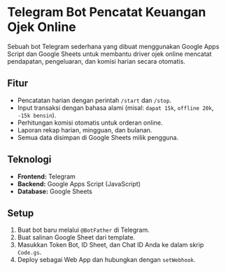 # Telegram Bot Pencatat Keuangan Ojek Online

Sebuah bot Telegram sederhana yang dibuat menggunakan Google Apps Script dan Google Sheets untuk membantu driver ojek online mencatat pendapatan, pengeluaran, dan komisi harian secara otomatis.

## Fitur
- Pencatatan harian dengan perintah `/start` dan `/stop`.
- Input transaksi dengan bahasa alami (misal: `dapat 15k`, `offline 20k`, `-15k bensin`).
- Perhitungan komisi otomatis untuk orderan online.
- Laporan rekap harian, mingguan, dan bulanan.
- Semua data disimpan di Google Sheets milik pengguna.

## Teknologi
- **Frontend:** Telegram
- **Backend:** Google Apps Script (JavaScript)
- **Database:** Google Sheets

## Setup
1. Buat bot baru melalui `@BotFather` di Telegram.
2. Buat salinan Google Sheet dari template.
3. Masukkan Token Bot, ID Sheet, dan Chat ID Anda ke dalam skrip `Code.gs`.
4. Deploy sebagai Web App dan hubungkan dengan `setWebhook`.
